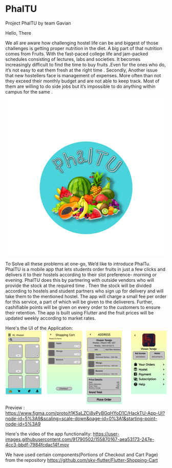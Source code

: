 # PhalTU
Project PhalTU by team Gavian

Hello, There 

We all are aware how challenging hostel life can be and biggest of those challenges is getting proper nutrition in the diet. A big part of that nutrition comes from Fruits. With the fast-paced college life and jam-packed schedules consisting of lectures, labs and societies. It becomes increasingly difficult to find the time to buy fruits .Even for the ones who do, it’s not easy to eat them fresh at the right time .
Secondly, 
Another issue that new hostellers face is management of expenses. More often than not they exceed their monthly budget and are not able to keep track. Most of them are willing to do side jobs but it’s impossible to do anything within campus for the same . 
![](Images/PhalTU_Logo.png)
 
To Solve all these problems at one-go, We’d like to introduce PhalTu.
PhalTU is a mobile app that lets students order fruits in just a few clicks and delivers it to their hostels according to their slot preference- morning or evening. PhalTU does this by partnering with outside vendors who will provide the stock at the required time . Then the stock will be divided according to hostels and student partners who sign up for delivery and will take them to the mentioned hostel. 
The app will charge a small fee per order for this service, a part of which will be given to the deliverers. 
Further, cashifiable points will be given on every order to the customers to ensure their retention. 
The app is built using Flutter and the fruit prices will be updated weekly according to market rates.

Here's the UI of the Application:
![](Images/HackTU%20App%20UI.png)
Preview : https://www.figma.com/proto/t1K5aLZCi8yPyBGqHYoD1C/HackTU-App-UI?node-id=5%3A9&scaling=scale-down&page-id=0%3A1&starting-point-node-id=5%3A9


Here's the video of the app functionality:
https://user-images.githubusercontent.com/91790502/155870167-aea53173-247e-4cc3-bbdf-7984fcdac14f.mov



We have used certain components(Portions of Checkout and Cart Page) from the repository https://github.com/sky-flutter/Flutter-Shopping-Cart

